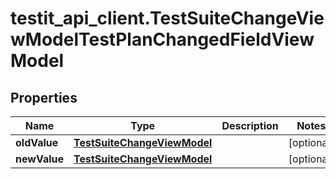 # testit_api_client.TestSuiteChangeViewModelTestPlanChangedFieldViewModel

## Properties

Name | Type | Description | Notes
------------ | ------------- | ------------- | -------------
**oldValue** | [**TestSuiteChangeViewModel**](TestSuiteChangeViewModel.md) |  | [optional] 
**newValue** | [**TestSuiteChangeViewModel**](TestSuiteChangeViewModel.md) |  | [optional] 


